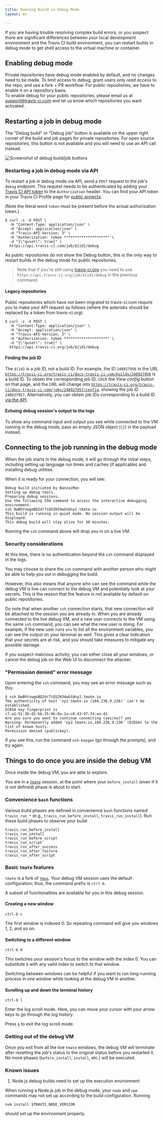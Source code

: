 ```yaml
---
title: Running Build in Debug Mode
layout: en

---
```




If you are having trouble resolving complex build errors, or you suspect there are
significant differences between your local development environment and
the Travis CI build environment, you can restart builds in debug mode
to get shell access to the virtual machine or container.

## Enabling debug mode

Private repositories have debug mode enabled by default, and no changes need to be made.
To limit access to debug, grant users only *read access* to the repo, and use a fork + PR workflow.
For public repositories, we have to enable it on a repository basis.  
To enable debug for your public repositories, please email us at
support@travis-ci.com and let us know which repositories you want activated.

## Restarting a job in debug mode

The "Debug build" or "Debug job" button is available on the upper right corner of
the build and job pages for private repositories. For open source repositories,
this button is not available and you will need to use an API call instead.

![Screenshot of debug build/job buttons](/images/debug_buttons.png)

### Restarting a job in debug mode via API

To restart a job in debug mode via API, send a `POST` request to the job's `debug` endpoint.
This request needs to be authenticated by adding your [Travis CI API token](/user/triggering-builds/)
to the `Authorization` header. You can find your API token in your Travis CI Profile page
for [public projects](https://travis-ci.com/profile).

(Note the literal word `token` must be present before the actual authorization token.)

```sh-session
$ curl -s -X POST \
  -H "Content-Type: application/json" \
  -H "Accept: application/json" \
  -H "Travis-API-Version: 3" \
  -H "Authorization: token ********************" \
  -d "{\"quiet\": true}" \
  https://api.travis-ci.com/job/${id}/debug
```

As public repositories do not show the Debug button, this is the only way to restart builds
in the debug mode for public repositories.

> Note that if you're still using [travis-ci.org](http://www.travis-ci.org) you need to use `https://api.travis-ci.org/job/${id}/debug` in the previous command.


#### Legacy repositories

Public repositories which have not been migrated to
travis-ci.com require you to make your API request as follows (where the asterisks should be
replaced by a token from travis-ci.org):

```sh-session
$ curl -s -X POST \
  -H "Content-Type: application/json" \
  -H "Accept: application/json" \
  -H "Travis-API-Version: 3" \
  -H "Authorization: token ********************" \
  -d "{\"quiet\": true}" \
  https://api.travis-ci.org/job/${id}/debug
```

#### Finding the job ID

The `${id}` is a job ID, not a build ID. For example, the ID `248927956` in the URL [`https://travis-ci.org/travis-ci/docs-travis-ci-com/builds/248927956`](https://travis-ci.org/travis-ci/docs-travis-ci-com/builds/248927956) is a build ID. To obtain the corresponding job ID, click the _View config_ button on that page, and the URL will change into [`https://travis-ci.org/travis-ci/docs-travis-ci-com/jobs/248927957/config`](https://travis-ci.org/travis-ci/docs-travis-ci-com/jobs/248927957/config), showing the job ID `248927957`. Alternatively, you can obtain job IDs corresponding to a build ID [via the API](https://docs.travis-ci.com/api/#builds).

#### Echoing debug session's output to the logs

To show any command input and output you see while connected to the VM running in the debug
mode, pass an empty JSON object (`{}`) in the payload instead.

## Connecting to the job running in the debug mode

When the job starts in the debug mode, it will go through the initial steps, including setting up language
run times and caches (if applicable) and installing debug utilities.

When it is ready for your connection, you will see:

```
Debug build initiated by BanzaiMan
Setting up debug tools.
Preparing debug sessions.
Use the following SSH command to access the interactive debugging environment:
ssh DwBhYvwgoBQ2dr7iQ5ZH34wGt@ny2.tmate.io
This build is running in quiet mode. No session output will be displayed.
This debug build will stay alive for 30 minutes.
```

Running the `ssh` command above will drop you in on a live VM.

### Security considerations

At this time, there is no authentication beyond the `ssh` command displayed in
the logs.

You may choose to share the `ssh` command with another person who might be
able to help you out in debugging the build.

However, this also means that anyone who can see the command while the debug
VM is live can connect to the debug VM and potentially look at your secrets.
This is the reason that the feature is not available by default on public
repositories.

Do note that when another `ssh` connection starts, that new connection
will be attached to the session you are already in.
When you are already connected to the live debug VM, and a new user connects
to the VM using the same `ssh` command, you can see what the new user is doing.
For example, if the new user runs `env` to list all the environment variables,
you can see the output on your terminal as well.
This gives a clear indication that your secrets are at risk, and you
should take measures to mitigate any possible damage.

If you suspect malicious activity, you can either close all your windows, or cancel
the debug job on the Web UI to disconnect the attacker.

### "Permission denied" error message

Upon entering the `ssh` command, you may see an error message such as this:

```
$ ssh DwBhYvwgoBQ2dr7iQ5ZH34wGt@ny2.tmate.io
The authenticity of host 'ny2.tmate.io (104.236.9.236)' can't be established.
ECDSA key fingerprint is c7:a1:51:36:d2:bb:35:4b:0a:1a:c0:43:97:74:ea:42.
Are you sure you want to continue connecting (yes/no)? yes
Warning: Permanently added 'ny2.tmate.io,104.236.9.236' (ECDSA) to the list of known hosts.
Permission denied (publickey).
```

If you see this, run the command `ssh-keygen` (go through the prompts), and try again.

## Things to do once you are inside the debug VM

Once inside the debug VM, you are able to explore.

You are in a [`tmate`](https://tmate.io/) session, at the point
where your `before_install` (even if it is not defined) phase is about to
start.

### Convenience `bash` functions

Various build phases are defined in convenience `bash` functions named
`travis_run_*` (e.g., `travis_run_before_install`, `travis_run_install`).
Run these build phases to observe your build:

```
travis_run_before_install
travis_run_install
travis_run_before_script
travis_run_script
travis_run_after_success
travis_run_after_failure
travis_run_after_script
```

### Basic `tmate` features

`tmate` is a fork of [`tmux`](https://tmux.github.io/).
Your debug VM session uses the default configuration; thus, the command prefix is
`ctrl-b`.

A subset of functionalities are available for you in this debug session.

#### Creating a new window

```
ctrl-b c
```

The first window is indexed 0. So repeating command will give you windows
1, 2, and so on.

#### Switching to a different window

```
ctrl-b 0
```

This switches your session's focus to the window with the index 0.
You can substitute `0` with any valid index to switch to that window.

Switching between windows can be helpful if you want to run long-running process in
one window while looking at the debug VM in another.

#### Scrolling up and down the terminal history

```
ctrl-b [
```

Enter the log scroll mode. Here, you can move your cursor with your arrow keys to go through the
log history.

Press `q` to exit the log scroll mode.

### Getting out of the debug VM

Once you exit from all the live `tmate` windows, the debug VM will terminate
after resetting the job's status to the original status before you restarted it.
No more phases (`before_install`, `install`, etc.) will be executed.

### Known issues

1. Node.js debug builds need to set up the execution environment

When running a Node.js job in the debug mode, your `node` and `npm`
commands may not set up according to the build configuration.
Running

```
nvm install $TRAVIS_NODE_VERSION
```

should set up the environment properly.
